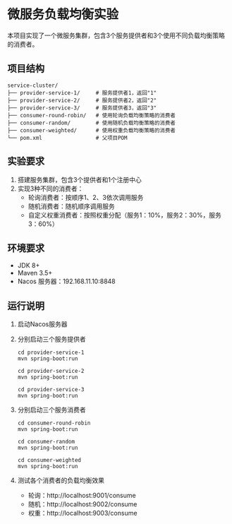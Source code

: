 # 微服务负载均衡实验

本项目实现了一个微服务集群，包含3个服务提供者和3个使用不同负载均衡策略的消费者。

## 项目结构

```
service-cluster/
├── provider-service-1/     # 服务提供者1，返回"1"
├── provider-service-2/     # 服务提供者2，返回"2"
├── provider-service-3/     # 服务提供者3，返回"3"
├── consumer-round-robin/   # 使用轮询负载均衡策略的消费者
├── consumer-random/        # 使用随机负载均衡策略的消费者
├── consumer-weighted/      # 使用权重负载均衡策略的消费者
└── pom.xml                 # 父项目POM
```

## 实验要求

1. 搭建服务集群，包含3个提供者和1个注册中心
2. 实现3种不同的消费者：
   - 轮询消费者：按顺序1、2、3依次调用服务
   - 随机消费者：随机顺序调用服务
   - 自定义权重消费者：按照权重分配（服务1：10%，服务2：30%，服务3：60%）

## 环境要求

- JDK 8+
- Maven 3.5+
- Nacos 服务器：192.168.11.10:8848

## 运行说明

1. 启动Nacos服务器
2. 分别启动三个服务提供者
   ```
   cd provider-service-1
   mvn spring-boot:run
   
   cd provider-service-2
   mvn spring-boot:run
   
   cd provider-service-3
   mvn spring-boot:run
   ```
   
3. 分别启动三个服务消费者
   ```
   cd consumer-round-robin
   mvn spring-boot:run
   
   cd consumer-random
   mvn spring-boot:run
   
   cd consumer-weighted
   mvn spring-boot:run
   ```

4. 测试各个消费者的负载均衡效果
   - 轮询：http://localhost:9001/consume
   - 随机：http://localhost:9002/consume
   - 权重：http://localhost:9003/consume 